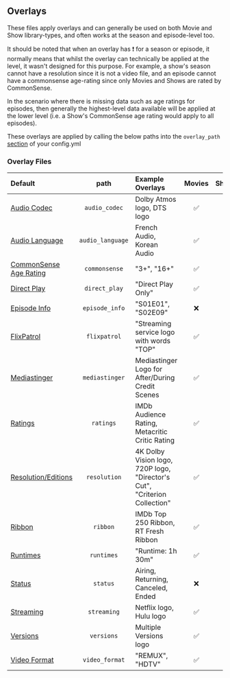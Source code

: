 ## Overlays

These files apply overlays and can generally be used on both Movie and Show library-types, and often works at the season and episode-level too.

It should be noted that when an overlay has &#10071; for a season or episode, it normally means that whilst the overlay can technically be applied at the level, it wasn't designed for this purpose. For example, a show's season cannot have a resolution since it is not a video file, and an episode cannot have a commonsense age-rating since only Movies and Shows are rated by CommonSense. 

In the scenario where there is missing data such as age ratings for episodes, then generally the highest-level data available will be applied at the lower level (i.e. a Show's CommonSense age rating would apply to all episodes).

These overlays are applied by calling the below paths into the `overlay_path` [section](../config/libraries.md#overlay-path) of your config.yml

### Overlay Files

| Default                                        |       path        | Example Overlays                                                          |  Movies  |   Shows   |  Seasons  | Episodes |
|:-----------------------------------------------|:-----------------:|:--------------------------------------------------------------------------|:--------:|:---------:|:---------:|:--------:|
| [Audio Codec](overlays/audio_codec)            |   `audio_codec`   | Dolby Atmos logo, DTS logo                                                | &#9989;  |  &#9989;  |  &#9989;  | &#9989;  |
| [Audio Language](overlays/audio_language)      | `audio_language`  | French Audio, Korean Audio                                                | &#9989;  |  &#9989;  |  &#9989;  | &#9989;  |
| [CommonSense Age Rating](overlays/commonsense) |   `commonsense`   | "3+", "16+"                                                               | &#9989;  |  &#9989;  | &#10071;  | &#10071; |
| [Direct Play](overlays/direct_play)            |   `direct_play`   | "Direct Play Only"                                                        | &#9989;  | &#10071;  | &#10071;  | &#9989;  |
| [Episode Info](overlays/episode_info)          |  `episode_info`   | "S01E01", "S02E09"                                                        | &#10060; | &#10060;  | &#10060;  | &#9989;  |
| [FlixPatrol](overlays/flixpatrol)              |   `flixpatrol`    | "Streaming service logo with words "TOP"                                  | &#9989;  |  &#9989;  | &#10060;  | &#10060; |
| [Mediastinger](overlays/mediastinger)          |  `mediastinger`   | Mediastinger Logo for After/During Credit Scenes                          | &#9989;  |  &#9989;  | &#10060;  | &#10060; |
| [Ratings](overlays/ratings)                    |     `ratings`     | IMDb Audience Rating, Metacritic Critic Rating                            | &#9989;  |  &#9989;  | &#10060;  | &#9989;  |
| [Resolution/Editions](overlays/resolution)     |   `resolution`    | 4K Dolby Vision logo, 720P logo, "Director's Cut", "Criterion Collection" | &#9989;  |  &#9989;  | &#10060;  | &#9989;  |
| [Ribbon](overlays/ribbon)                      |     `ribbon`      | IMDb Top 250 Ribbon, RT Fresh Ribbon                                      | &#9989;  |  &#9989;  | &#10060;  | &#10060; |
| [Runtimes](overlays/runtimes)                  |    `runtimes`     | "Runtime: 1h 30m"                                                         | &#9989;  |  &#9989;  | &#10060;  | &#10060; |
| [Status](overlays/status)                      |     `status`      | Airing, Returning, Canceled, Ended                                        | &#10060; |  &#9989;  | &#10060;  | &#10060; |
| [Streaming](overlays/streaming)                |    `streaming`    | Netflix logo, Hulu logo                                                   | &#9989;  |  &#9989;  | &#10060;  | &#10060; |
| [Versions](overlays/versions)                  |    `versions`     | Multiple Versions logo                                                    | &#9989;  |  &#9989;  |  &#9989;  | &#9989;  |
| [Video Format](overlays/video_format)          |  `video_format`   | "REMUX", "HDTV"                                                           | &#9989;  | &#10071;  | &#10071;  | &#9989;  |
